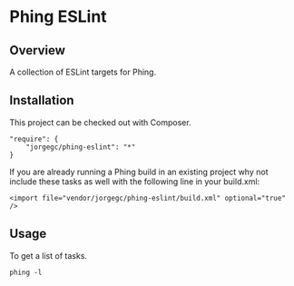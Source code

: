 Phing ESLint
============

## Overview

A collection of ESLint targets for Phing.

## Installation

This project can be checked out with Composer.

```
"require": {
    "jorgegc/phing-eslint": "*"
}
```

If you are already running a Phing build in an existing project why not
include these tasks as well with the following line in your build.xml:

```
<import file="vendor/jorgegc/phing-eslint/build.xml" optional="true" />
```

## Usage

To get a list of tasks.

```
phing -l
```
